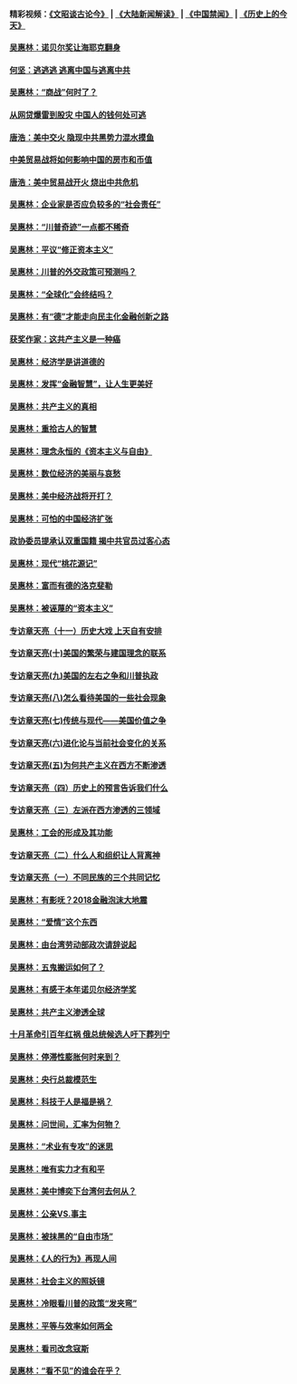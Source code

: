 #### 精彩视频：[《文昭谈古论今》](https://github.com/gfw-breaker/wenzhao/blob/master/README.md?t=12202131) | [《大陆新闻解读》](https://github.com/gfw-breaker/ntdtv-comedy/blob/master/README.md?t=12202131) | [《中国禁闻》](https://github.com/gfw-breaker/ntdtv-news/blob/master/README.md?t=12202131) | [《历史上的今天》](https://github.com/gfw-breaker/today-in-history/blob/master/README.md?t=12202131) 

#### [吴惠林：诺贝尔奖让海耶克翻身](../pages/nsc423/n10890049.md?t=12202131) 

#### [何坚：逃逃逃 逃离中国与逃离中共](../pages/nsc423/n10592891.md?t=12202131) 

#### [吴惠林：“商战”何时了？](../pages/nsc423/n10573558.md?t=12202131) 

#### [从网贷爆雷到股灾 中国人的钱何处可逃](../pages/nsc423/n10572800.md?t=12202131) 

#### [唐浩：美中交火 隐现中共黑势力混水摸鱼](../pages/nsc423/n10544040.md?t=12202131) 

#### [中美贸易战将如何影响中国的房市和币值](../pages/nsc423/n10543697.md?t=12202131) 

#### [唐浩：美中贸易战开火 烧出中共危机](../pages/nsc423/n10540126.md?t=12202131) 

#### [吴惠林：企业家是否应负较多的“社会责任”](../pages/nsc423/n10535022.md?t=12202131) 

#### [吴惠林：“川普奇迹”一点都不稀奇](../pages/nsc423/n10512808.md?t=12202131) 

#### [吴惠林：平议“修正资本主义”](../pages/nsc423/n10495724.md?t=12202131) 

#### [吴惠林：川普的外交政策可预测吗？](../pages/nsc423/n10462387.md?t=12202131) 

#### [吴惠林：“全球化”会终结吗？](../pages/nsc423/n10452838.md?t=12202131) 

#### [吴惠林：有“德”才能走向民主化金融创新之路](../pages/nsc423/n10432292.md?t=12202131) 

#### [获奖作家：这共产主义是一种癌](../pages/nsc423/n10431541.md?t=12202131) 

#### [吴惠林：经济学是讲道德的](../pages/nsc423/n10398014.md?t=12202131) 

#### [吴惠林：发挥“金融智慧”，让人生更美好](../pages/nsc423/n10375019.md?t=12202131) 

#### [吴惠林：共产主义的真相](../pages/nsc423/n10351394.md?t=12202131) 

#### [吴惠林：重拾古人的智慧](../pages/nsc423/n10337691.md?t=12202131) 

#### [吴惠林：理念永恒的《资本主义与自由》](../pages/nsc423/n10316274.md?t=12202131) 

#### [吴惠林：数位经济的美丽与哀愁](../pages/nsc423/n10292946.md?t=12202131) 

#### [吴惠林：美中经济战将开打？](../pages/nsc423/n10258825.md?t=12202131) 

#### [吴惠林：可怕的中国经济扩张](../pages/nsc423/n10219147.md?t=12202131) 

#### [政协委员提承认双重国籍 揭中共官员过客心态](../pages/nsc423/n10208809.md?t=12202131) 

#### [吴惠林：现代“桃花源记”](../pages/nsc423/n10185234.md?t=12202131) 

#### [吴惠林：富而有德的洛克斐勒](../pages/nsc423/n10142264.md?t=12202131) 

#### [吴惠林：被诬蔑的“资本主义”](../pages/nsc423/n10124816.md?t=12202131) 

#### [专访章天亮（十一）历史大戏 上天自有安排](../pages/nsc423/n10094905.md?t=12202131) 

#### [专访章天亮(十)美国的繁荣与建国理念的联系](../pages/nsc423/n10094899.md?t=12202131) 

#### [专访章天亮(九)美国的左右之争和川普执政](../pages/nsc423/n10094889.md?t=12202131) 

#### [专访章天亮(八)怎么看待美国的一些社会现象](../pages/nsc423/n10094857.md?t=12202131) 

#### [专访章天亮(七)传统与现代——美国价值之争](../pages/nsc423/n10093140.md?t=12202131) 

#### [专访章天亮(六)进化论与当前社会变化的关系](../pages/nsc423/n10092036.md?t=12202131) 

#### [专访章天亮(五)为何共产主义在西方不断渗透](../pages/nsc423/n10083620.md?t=12202131) 

#### [专访章天亮（四）历史上的预言告诉我们什么](../pages/nsc423/n10083606.md?t=12202131) 

#### [专访章天亮（三）左派在西方渗透的三领域](../pages/nsc423/n10081115.md?t=12202131) 

#### [吴惠林：工会的形成及其功能](../pages/nsc423/n10080633.md?t=12202131) 

#### [专访章天亮（二）什么人和组织让人背离神](../pages/nsc423/n10076637.md?t=12202131) 

#### [专访章天亮（一）不同民族的三个共同记忆](../pages/nsc423/n10074188.md?t=12202131) 

#### [吴惠林：有影呒？2018金融泡沫大地震](../pages/nsc423/n10040534.md?t=12202131) 

#### [吴惠林：“爱情”这个东西](../pages/nsc423/n10019423.md?t=12202131) 

#### [吴惠林：由台湾劳动部政次请辞说起](../pages/nsc423/n9979679.md?t=12202131) 

#### [吴惠林：五鬼搬运如何了？](../pages/nsc423/n9925338.md?t=12202131) 

#### [吴惠林：有感于本年诺贝尔经济学奖](../pages/nsc423/n9871883.md?t=12202131) 

#### [吴惠林：共产主义渗透全球](../pages/nsc423/n9812748.md?t=12202131) 

#### [十月革命引百年红祸 俄总统候选人吁下葬列宁](../pages/nsc423/n9810182.md?t=12202131) 

#### [吴惠林：停滞性膨胀何时来到？](../pages/nsc423/n9764136.md?t=12202131) 

#### [吴惠林：央行总裁模范生](../pages/nsc423/n9728134.md?t=12202131) 

#### [吴惠林：科技于人是福是祸？](../pages/nsc423/n9672982.md?t=12202131) 

#### [吴惠林：问世间，汇率为何物？](../pages/nsc423/n9621788.md?t=12202131) 

#### [吴惠林：“术业有专攻”的迷思](../pages/nsc423/n9580363.md?t=12202131) 

#### [吴惠林：唯有实力才有和平](../pages/nsc423/n9529599.md?t=12202131) 

#### [吴惠林：美中博奕下台湾何去何从？](../pages/nsc423/n9483598.md?t=12202131) 

#### [吴惠林：公亲VS.事主](../pages/nsc423/n9425637.md?t=12202131) 

#### [吴惠林：被抹黑的“自由市场”](../pages/nsc423/n9351545.md?t=12202131) 

#### [吴惠林：《人的行为》再现人间](../pages/nsc423/n9296339.md?t=12202131) 

#### [吴惠林：社会主义的照妖镜](../pages/nsc423/n9243460.md?t=12202131) 

#### [吴惠林：冷眼看川普的政策“发夹弯”](../pages/nsc423/n9120684.md?t=12202131) 

#### [吴惠林：平等与效率如何两全](../pages/nsc423/n9075430.md?t=12202131) 

#### [吴惠林：看司改念寇斯](../pages/nsc423/n9024915.md?t=12202131) 

#### [吴惠林：“看不见”的谁会在乎？](../pages/nsc423/n8977488.md?t=12202131) 

